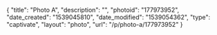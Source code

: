 {
    "title": "Photo A",
    "description": "",
    "photoid": "177973952",
    "date_created": "1539045810",
    "date_modified": "1539054362",
    "type": "captivate",
    "layout": "photo",
    "url": "\/p\/photo-a\/177973952"
}